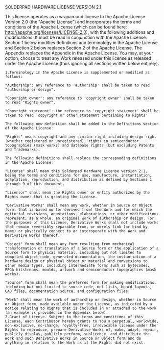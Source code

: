 SOLDERPAD HARDWARE LICENSE VERSION 2.1

This license operates as a wraparound license to the Apache License Version 2.0 (the "Apache License") and incorporates the terms and conditions of the Apache License (which can be found here: http://apache.org/licenses/LICENSE-2.0), with the following additions and modifications. It must be read in conjunction with the Apache License. Section 1 below modifies definitions and terminology in the Apache License and Section 2 below replaces Section 2 of the Apache License. The Appendix replaces the Appendix in the Apache License. You may, at your option, choose to treat any Work released under this license as released under the Apache License (thus ignoring all sections written below entirely).

    1.Terminology in the Apache License is supplemented or modified as follows:

    "Authorship": any reference to 'authorship' shall be taken to read "authorship or design".

    "Copyright owner": any reference to 'copyright owner' shall be taken to read "Rights owner".

    "Copyright statement": the reference to 'copyright statement' shall be taken to read 'copyright or other statement pertaining to Rights'

    The following new definition shall be added to the Definitions section of the Apache License:

    "Rights" means copyright and any similar right including design right (whether registered or unregistered), rights in semiconductor topographies (mask works) and database rights (but excluding Patents and Trademarks).

    The following definitions shall replace the corresponding definitions in the Apache License:

    "License" shall mean this Solderpad Hardware License version 2.1, being the terms and conditions for use, manufacture, instantiation, adaptation, reproduction, and distribution as defined by Sections 1 through 9 of this document.

    "Licensor" shall mean the Rights owner or entity authorized by the Rights owner that is granting the License.

    "Derivative Works" shall mean any work, whether in Source or Object form, that is based on (or derived from) the Work and for which the editorial revisions, annotations, elaborations, or other modifications represent, as a whole, an original work of authorship or design. For the purposes of this License, Derivative Works shall not include works that remain reversibly separable from, or merely link (or bind by name) or physically connect to or interoperate with the Work and Derivative Works thereof.

    "Object" form shall mean any form resulting from mechanical transformation or translation of a Source form or the application of a Source form to physical material, including but not limited to compiled object code, generated documentation, the instantiation of a hardware design or physical object or material and conversions to other media types, including intermediate forms such as bytecodes, FPGA bitstreams, moulds, artwork and semiconductor topographies (mask works).

    "Source" form shall mean the preferred form for making modifications, including but not limited to source code, net lists, board layouts, CAD files, documentation source, and configuration files.

    "Work" shall mean the work of authorship or design, whether in Source or Object form, made available under the License, as indicated by a notice relating to Rights that is included in or attached to the work (an example is provided in the Appendix below).
    2.Grant of License. Subject to the terms and conditions of this License, each Contributor hereby grants to You a perpetual, worldwide, non-exclusive, no-charge, royalty-free, irrevocable license under the Rights to reproduce, prepare Derivative Works of, make, adapt, repair, publicly display, publicly perform, sublicense, and distribute the Work and such Derivative Works in Source or Object form and do anything in relation to the Work as if the Rights did not exist.
